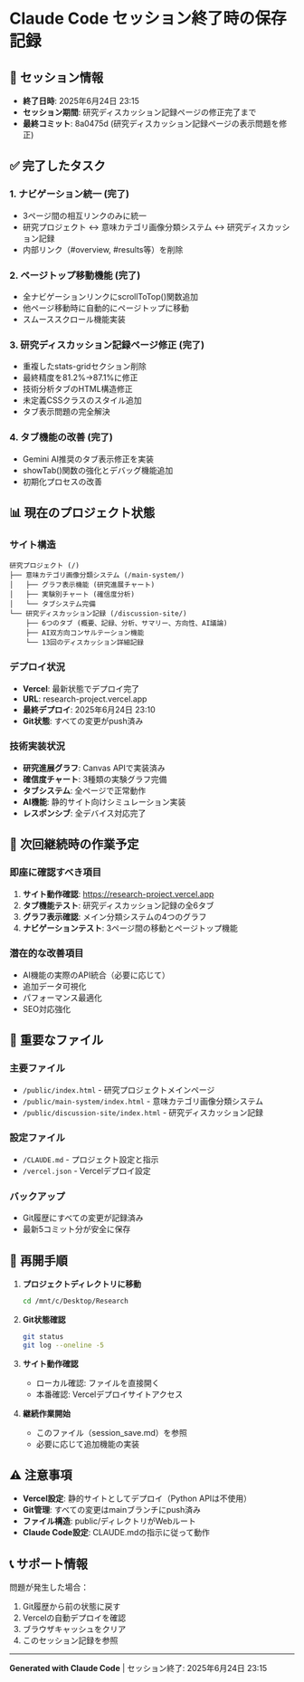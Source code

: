 # Claude Code セッション終了時の保存記録

## 📅 セッション情報
- **終了日時**: 2025年6月24日 23:15
- **セッション期間**: 研究ディスカッション記録ページの修正完了まで
- **最終コミット**: 8a0475d (研究ディスカッション記録ページの表示問題を修正)

## ✅ 完了したタスク

### 1. ナビゲーション統一 (完了)
- 3ページ間の相互リンクのみに統一
- 研究プロジェクト ↔ 意味カテゴリ画像分類システム ↔ 研究ディスカッション記録
- 内部リンク（#overview, #results等）を削除

### 2. ページトップ移動機能 (完了)
- 全ナビゲーションリンクにscrollToTop()関数追加
- 他ページ移動時に自動的にページトップに移動
- スムーススクロール機能実装

### 3. 研究ディスカッション記録ページ修正 (完了)
- 重複したstats-gridセクション削除
- 最終精度を81.2%→87.1%に修正
- 技術分析タブのHTML構造修正
- 未定義CSSクラスのスタイル追加
- タブ表示問題の完全解決

### 4. タブ機能の改善 (完了)
- Gemini AI推奨のタブ表示修正を実装
- showTab()関数の強化とデバッグ機能追加
- 初期化プロセスの改善

## 📊 現在のプロジェクト状態

### サイト構造
```
研究プロジェクト (/)
├── 意味カテゴリ画像分類システム (/main-system/)
│   ├── グラフ表示機能 (研究進展チャート)
│   ├── 実験別チャート (確信度分析)
│   └── タブシステム完備
└── 研究ディスカッション記録 (/discussion-site/)
    ├── 6つのタブ (概要、記録、分析、サマリー、方向性、AI議論)
    ├── AI双方向コンサルテーション機能
    └── 13回のディスカッション詳細記録
```

### デプロイ状況
- **Vercel**: 最新状態でデプロイ完了
- **URL**: research-project.vercel.app
- **最終デプロイ**: 2025年6月24日 23:10
- **Git状態**: すべての変更がpush済み

### 技術実装状況
- **研究進展グラフ**: Canvas APIで実装済み
- **確信度チャート**: 3種類の実験グラフ完備
- **タブシステム**: 全ページで正常動作
- **AI機能**: 静的サイト向けシミュレーション実装
- **レスポンシブ**: 全デバイス対応完了

## 🔄 次回継続時の作業予定

### 即座に確認すべき項目
1. **サイト動作確認**: https://research-project.vercel.app
2. **タブ機能テスト**: 研究ディスカッション記録の全6タブ
3. **グラフ表示確認**: メイン分類システムの4つのグラフ
4. **ナビゲーションテスト**: 3ページ間の移動とページトップ機能

### 潜在的な改善項目
- AI機能の実際のAPI統合（必要に応じて）
- 追加データ可視化
- パフォーマンス最適化
- SEO対応強化

## 📝 重要なファイル

### 主要ファイル
- `/public/index.html` - 研究プロジェクトメインページ
- `/public/main-system/index.html` - 意味カテゴリ画像分類システム
- `/public/discussion-site/index.html` - 研究ディスカッション記録

### 設定ファイル
- `/CLAUDE.md` - プロジェクト設定と指示
- `/vercel.json` - Vercelデプロイ設定

### バックアップ
- Git履歴にすべての変更が記録済み
- 最新5コミット分が安全に保存

## 🚀 再開手順

1. **プロジェクトディレクトリに移動**
   ```bash
   cd /mnt/c/Desktop/Research
   ```

2. **Git状態確認**
   ```bash
   git status
   git log --oneline -5
   ```

3. **サイト動作確認**
   - ローカル確認: ファイルを直接開く
   - 本番確認: Vercelデプロイサイトアクセス

4. **継続作業開始**
   - このファイル（session_save.md）を参照
   - 必要に応じて追加機能の実装

## ⚠️ 注意事項

- **Vercel設定**: 静的サイトとしてデプロイ（Python APIは不使用）
- **Git管理**: すべての変更はmainブランチにpush済み
- **ファイル構造**: public/ディレクトリがWebルート
- **Claude Code設定**: CLAUDE.mdの指示に従って動作

## 📞 サポート情報

問題が発生した場合：
1. Git履歴から前の状態に戻す
2. Vercelの自動デプロイを確認
3. ブラウザキャッシュをクリア
4. このセッション記録を参照

---
**Generated with Claude Code** | セッション終了: 2025年6月24日 23:15